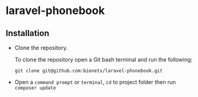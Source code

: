 # laravel-phonebook

## Installation
- Clone the repository.

  To clone the repository open a Git bash terminal and run the following:
  
  `git clone git@github.com:bionets/laravel-phonebook.git`
- Open a `command prompt` or `terminal`, `cd` to project folder then run `composer update`
